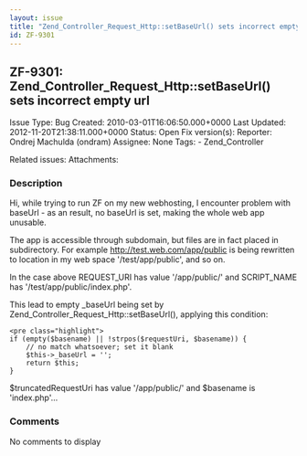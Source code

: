 ```yaml
---
layout: issue
title: "Zend_Controller_Request_Http::setBaseUrl() sets incorrect empty url"
id: ZF-9301
---
```


ZF-9301: Zend\_Controller\_Request\_Http::setBaseUrl() sets incorrect empty url
-------------------------------------------------------------------------------

 Issue Type: Bug Created: 2010-03-01T16:06:50.000+0000 Last Updated: 2012-11-20T21:38:11.000+0000 Status: Open Fix version(s): 
 Reporter:  Ondrej Machulda (ondram)  Assignee:  None  Tags: - Zend\_Controller
 
 Related issues: 
 Attachments: 
### Description

Hi, while trying to run ZF on my new webhosting, I encounter problem with baseUrl - as an result, no baseUrl is set, making the whole web app unusable.

The app is accessible through subdomain, but files are in fact placed in subdirectory. For example <http://test.web.com/app/public> is being rewritten to location in my web space '/test/app/public', and so on.

In the case above REQUEST\_URI has value '/app/public/' and SCRIPT\_NAME has '/test/app/public/index.php'.

This lead to empty \_baseUrl being set by Zend\_Controller\_Request\_Http::setBaseUrl(), applying this condition:

 
    <pre class="highlight"> 
    if (empty($basename) || !strpos($requestUri, $basename)) {
        // no match whatsoever; set it blank
        $this->_baseUrl = '';
        return $this;
    }


$truncatedRequestUri has value '/app/public/' and $basename is 'index.php'...

 

 

### Comments

No comments to display